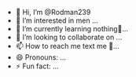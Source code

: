 - 👋 Hi, I’m @Rodman239
- 👀 I’m interested in men ...
- 🌱 I’m currently learning nothing🤗...
- 💞️ I’m looking to collaborate on ...
- 📫 How to reach me text me 🙏...
- 😄 Pronouns: ...
- ⚡ Fun fact: ...

<!---
Rodman239/Rodman239 is a ✨ special ✨ repository because its `README.md` (this file) appears on your GitHub profile.
You can click the Preview link to take a look at your changes.
--->
